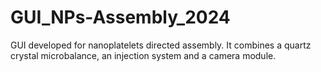 # GUI_NPs-Assembly_2024
GUI developed for nanoplatelets directed assembly. It combines a quartz crystal microbalance, an injection system and a camera module. 
